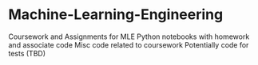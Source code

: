 # Machine-Learning-Engineering
Coursework and Assignments for MLE
Python notebooks with homework and associate code
Misc code related to coursework
Potentially code for tests (TBD)

